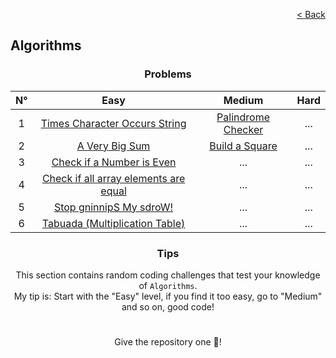 <p align="right">
  <a href="../../../README.md">< Back</a>
</p>

<h2>Algorithms</h2>

<h3 align="center">Problems</h3>

<div align="center">

| N° | Easy 	| Medium 	| Hard 	|
|:---: |:---:	|:---:	|:---:	|
| 1 | [Times Character Occurs String](./times-character-occurs-string/problem.md)	| [Palindrome Checker](./palindrome-checker/problem.md) 	| ... 	|
| 2 | [A Very Big Sum](./a-very-big-sum/problem.md) 	| [Build a Square](./build-a-square/problem.md) | ... 	|
| 3 | [Check if a Number is Even](./check-if-a-number-is-even/problem.md) | ... | ... |
| 4 | [Check if all array elements are equal](./check-if-all-array-elements-are-equal/problem.md) | ... | ... |
| 5 | [Stop gninnipS My sdroW!](./stop-gninnips-my-sdrow/problem.md) | ... | ... |
| 6 | [Tabuada (Multiplication Table)](./tabuada/problem.md) | ... | ... |

</div>

<h3 align="center">Tips</h3>

<p align="center">This section contains random coding challenges that test your knowledge of <code>Algorithms</code>.<br> My tip is: Start with the "Easy" level, if you find it too easy, go to "Medium" and so on, good code!</p>

#

<p align="center">Give the repository one 🌟!<p>
